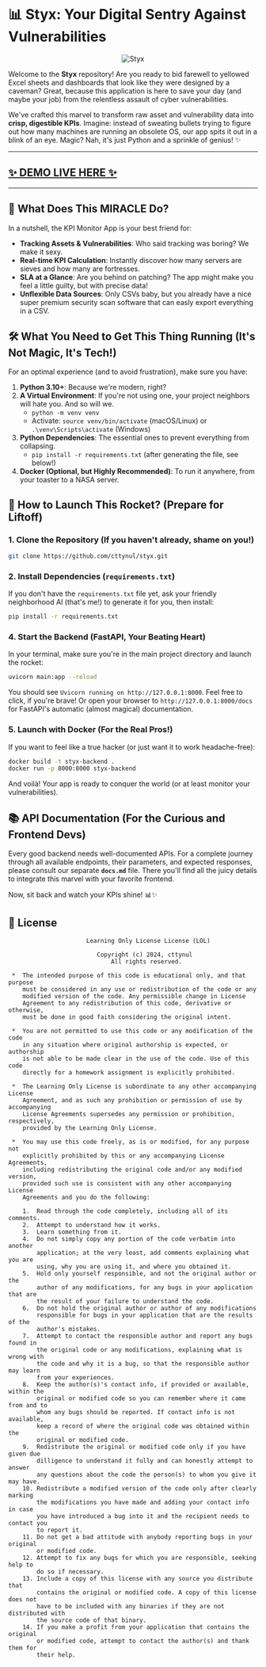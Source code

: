 # 📊 Styx: Your Digital Sentry Against Vulnerabilities

<p align="center">
  <img alt="Styx" src="https://i.imgur.com/P0lQBF7.png" />
</p>

Welcome to the **Styx** repository! Are you ready to bid farewell to yellowed Excel sheets and dashboards that look like they were designed by a caveman? Great, because this application is here to save your day (and maybe your job) from the relentless assault of cyber vulnerabilities.

We've crafted this marvel to transform raw asset and vulnerability data into **crisp, digestible KPIs**. Imagine: instead of sweating bullets trying to figure out how many machines are running an obsolete OS, our app spits it out in a blink of an eye. Magic? Nah, it's just Python and a sprinkle of genius! ✨

---

## [✨ DEMO LIVE HERE ✨](https://cttynul.github.io/styx)

---

## 🎯 What Does This MIRACLE Do?

In a nutshell, the KPI Monitor App is your best friend for:

* **Tracking Assets & Vulnerabilities**: Who said tracking was boring? We make it sexy.
* **Real-time KPI Calculation**: Instantly discover how many servers are sieves and how many are fortresses.
* **SLA at a Glance**: Are you behind on patching? The app might make you feel a little guilty, but with precise data!
* **Unflexible Data Sources**: Only CSVs baby, but you already have a nice super premium security scan software that can easly export everything in a CSV.


## 🛠️ What You Need to Get This Thing Running (It's Not Magic, It's Tech!)

For an optimal experience (and to avoid frustration), make sure you have:

1.  **Python 3.10+**: Because we're modern, right?
2.  **A Virtual Environment**: If you're not using one, your project neighbors will hate you. And so will we.
    * `python -m venv venv`
    * Activate: `source venv/bin/activate` (macOS/Linux) or `.\venv\Scripts\activate` (Windows)
3.  **Python Dependencies**: The essential ones to prevent everything from collapsing.
    * `pip install -r requirements.txt` (after generating the file, see below!)
4.  **Docker (Optional, but Highly Recommended)**: To run it anywhere, from your toaster to a NASA server.


## 🚀 How to Launch This Rocket? (Prepare for Liftoff)

### 1. Clone the Repository (If you haven't already, shame on you!)

```bash
git clone https://github.com/cttynul/styx.git
```

### 2. Install Dependencies (`requirements.txt`)

If you don't have the `requirements.txt` file yet, ask your friendly neighborhood AI (that's me!) to generate it for you, then install:

```bash
pip install -r requirements.txt
```

### 4. Start the Backend (FastAPI, Your Beating Heart)

In your terminal, make sure you're in the main project directory and launch the rocket:

```bash
uvicorn main:app --reload
```

You should see `Uvicorn running on http://127.0.0.1:8000`. Feel free to click, if you're brave! Or open your browser to `http://127.0.0.1:8000/docs` for FastAPI's automatic (almost magical) documentation.

### 5. Launch with Docker (For the Real Pros!)

If you want to feel like a true hacker (or just want it to work headache-free):

```bash
docker build -t styx-backend .
docker run -p 8000:8000 styx-backend
```

And voilà! Your app is ready to conquer the world (or at least monitor your vulnerabilities).


## 📚 API Documentation (For the Curious and Frontend Devs)

Every good backend needs well-documented APIs. For a complete journey through all available endpoints, their parameters, and expected responses, please consult our separate **`docs.md`** file. There you'll find all the juicy details to integrate this marvel with your favorite frontend.

Now, sit back and watch your KPIs shine! 📊✨

## 🔑 License

```
                      Learning Only License License (LOL)

                         Copyright (c) 2024, cttynul
                             All rights reserved.

 *  The intended purpose of this code is educational only, and that purpose
    must be considered in any use or redistribution of the code or any
    modified version of the code. Any permissible change in License
    Agreement to any redistribution of this code, derivative or otherwise,
    must be done in good faith considering the original intent.

 *  You are not permitted to use this code or any modification of the code
    in any situation where original authorship is expected, or authorship
    is not able to be made clear in the use of the code. Use of this code
    directly for a homework assignment is explicitly prohibited.

 *  The Learning Only License is subordinate to any other accompanying License
    Agreement, and as such any prohibition or permission of use by accompanying
    License Agreements supersedes any permission or prohibition, respectively,
    provided by the Learning Only License.

 *  You may use this code freely, as is or modified, for any purpose not
    explicitly prohibited by this or any accompanying License Agreements, 
    including redistributing the original code and/or any modified version,
    provided such use is consistent with any other accompanying License 
    Agreements and you do the following:

    1.  Read through the code completely, including all of its comments.
    2.  Attempt to understand how it works.
    3.  Learn something from it.
    4.  Do not simply copy any portion of the code verbatim into another
        application; at the very least, add comments explaining what you are
        using, why you are using it, and where you obtained it.
    5.  Hold only yourself responsible, and not the original author or the 
        author of any modifications, for any bugs in your application that are
        the result of your failure to understand the code.
    6.  Do not hold the original author or author of any modifications
        responsible for bugs in your application that are the results of the
        author's mistakes.
    7.  Attempt to contact the responsible author and report any bugs found in
        the original code or any modifications, explaining what is wrong with
        the code and why it is a bug, so that the responsible author may learn
        from your experiences.
    8.  Keep the author(s)'s contact info, if provided or available, within the
        original or modified code so you can remember where it came from and to
        whom any bugs should be reported. If contact info is not available,
        keep a record of where the original code was obtained within the
        original or modified code.
    9.  Redistribute the original or modified code only if you have given due
        dilligence to understand it fully and can honestly attempt to answer 
        any questions about the code the person(s) to whom you give it may have.
    10. Redistribute a modified version of the code only after clearly marking
        the modifications you have made and adding your contact info in case
        you have introduced a bug into it and the recipient needs to contact you
        to report it.
    11. Do not get a bad attitude with anybody reporting bugs in your original
        or modified code.
    12. Attempt to fix any bugs for which you are responsible, seeking help to
        do so if necessary.
    13. Include a copy of this license with any source you distribute that
        contains the original or modified code. A copy of this license does not
        have to be included with any binaries if they are not distributed with
        the source code of that binary.
    14. If you make a profit from your application that contains the original
        or modified code, attempt to contact the author(s) and thank them for
        their help.
```

